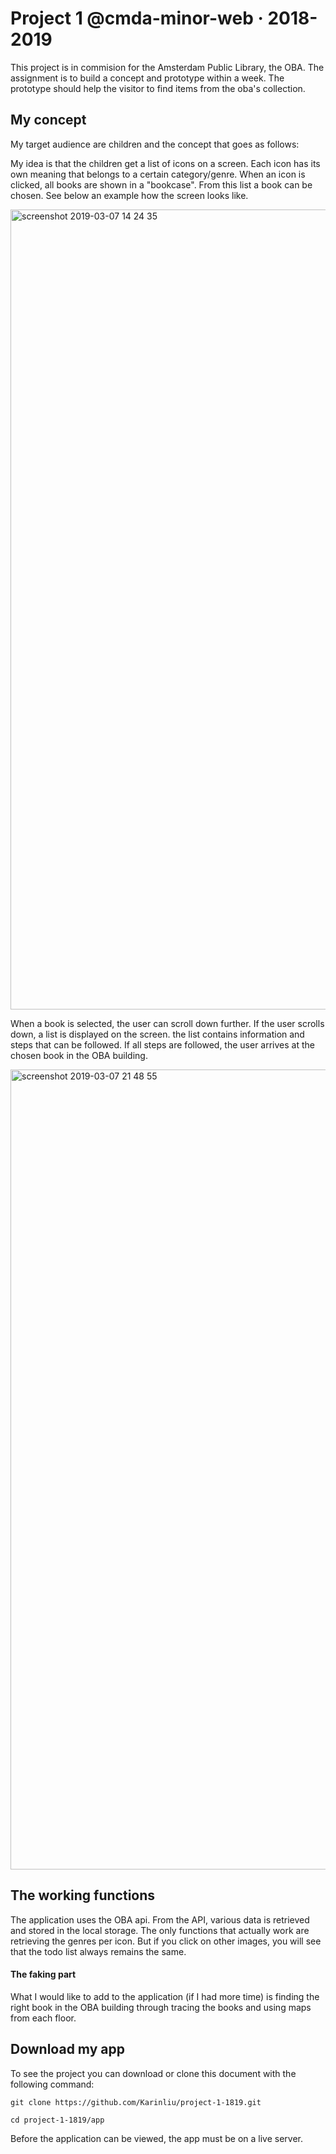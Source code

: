 # Project 1 @cmda-minor-web · 2018-2019
This project is in commision for the Amsterdam Public Library, the OBA. The assignment is to build a concept and prototype within a week. The prototype should help the visitor to find items from the oba's collection.

## My concept
My target audience are children and the concept that goes as follows:

My idea is that the children get a list of icons on a screen. Each icon has its own meaning that belongs to a certain category/genre. When an icon is clicked, all books are shown in a "bookcase". From this list a book can be chosen. See below an example how the screen looks like.

<img width="1280" alt="screenshot 2019-03-07 14 24 35" src="https://user-images.githubusercontent.com/32538678/53959754-d0202700-40e4-11e9-9062-82e35a2900b2.png">

When a book is selected, the user can scroll down further. If the user scrolls down, a list is displayed on the screen. the list contains information and steps that can be followed. If all steps are followed, the user arrives at the chosen book in the OBA building.

<img width="1280" alt="screenshot 2019-03-07 21 48 55" src="https://user-images.githubusercontent.com/32538678/53988065-e77e0500-4122-11e9-8c78-d6c226b82c9e.png">

## The working functions
The application uses the OBA api. From the API, various data is retrieved and stored in the local storage. The only functions that actually work are retrieving the genres per icon. But if you click on other images, you will see that the todo list always remains the same. 

#### The faking part
What I would like to add to the application (if I had more time) is finding the right book in the OBA building through tracing the books and using maps from each floor.

## Download my app
To see the project you can download or clone this document with the following command:

```
git clone https://github.com/Karinliu/project-1-1819.git

cd project-1-1819/app

```

Before the application can be viewed, the app must be on a live server.
